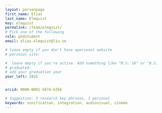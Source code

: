 ```yaml
---
layout: personpage
first_name: Elias
last_name: Elmquist
key: elmquist
permalink: /team/elmquist/
# Pick one of the following
role: phdstudent
email: elias.elmquist@liu.se

# leave empty if you don't have apersonal website
# personal-site:

#  leave empty if you're active. Add something like "M.S.'16" or "B.S.'17" if you got a degree while with the Vis Collective. Add "N" if you left before you got a degree.
# graduated:
# add your graduation year
year_left: 2025


orcid: 0000-0001-5874-6356

# Suggestion: 3 research key phrases, 1 personal
keywords: sonification, integration, audiovisual, cinema
---
```

